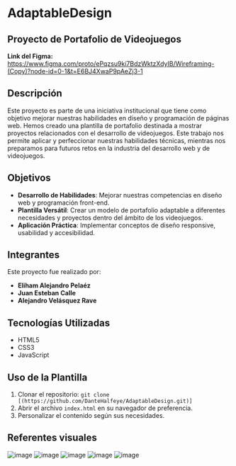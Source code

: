 # AdaptableDesign
## Proyecto de Portafolio de Videojuegos
**Link del Figma:** https://www.figma.com/proto/ePqzsu9ki7BdzWktzXdyIB/Wireframing-(Copy)?node-id=0-1&t=E6BJ4XwaP9pAeZj3-1

## Descripción

Este proyecto es parte de una iniciativa institucional que tiene como objetivo mejorar nuestras habilidades en diseño y programación de páginas web. Hemos creado una plantilla de portafolio destinada a mostrar proyectos relacionados con el desarrollo de videojuegos. Este trabajo nos permite aplicar y perfeccionar nuestras habilidades técnicas, mientras nos preparamos para futuros retos en la industria del desarrollo web y de videojuegos.

## Objetivos

- **Desarrollo de Habilidades**: Mejorar nuestras competencias en diseño web y programación front-end.
- **Plantilla Versátil**: Crear un modelo de portafolio adaptable a diferentes necesidades y proyectos dentro del ámbito de los videojuegos.
- **Aplicación Práctica**: Implementar conceptos de diseño responsive, usabilidad y accesibilidad.

## Integrantes

Este proyecto fue realizado por:

- **Eliham Alejandro Pelaéz**
- **Juan Esteban Calle**
- **Alejandro Velásquez Rave**

## Tecnologías Utilizadas

- HTML5
- CSS3
- JavaScript
<!--- [Framework/Librería específica, si se usó alguna] -->

## Uso de la Plantilla

1. Clonar el repositorio: `git clone [(https://github.com/DanteHalfeye/AdaptableDesign.git)]`
2. Abrir el archivo `index.html` en su navegador de preferencia.
3. Personalizar el contenido según sus necesidades.

## Referentes visuales
![image](https://github.com/user-attachments/assets/58592c3a-dacd-467a-ba79-a3b713edb137)
![image](https://github.com/user-attachments/assets/d32d0927-0348-41ab-9fe1-502d110f5b97)
![image](https://github.com/user-attachments/assets/600806b8-649f-4821-b2dd-bd040363d7d6)
![image](https://github.com/user-attachments/assets/32239dfe-9972-4adb-b363-b166bd79e636)
![image](https://github.com/user-attachments/assets/bd2f1c12-ca2f-4967-8009-9bf3d71fae6e)



